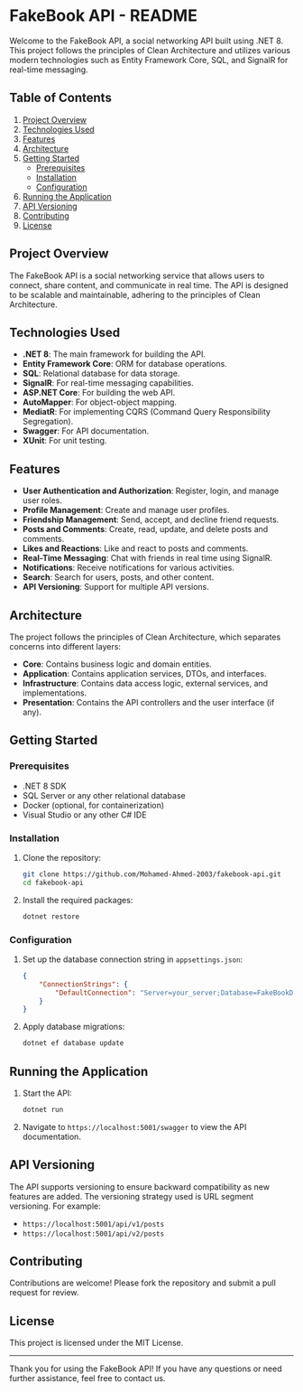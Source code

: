 # FakeBook API - README

Welcome to the FakeBook API, a social networking API built using .NET 8. This project follows the principles of Clean Architecture and utilizes various modern technologies such as Entity Framework Core, SQL, and SignalR for real-time messaging.

## Table of Contents

1. [Project Overview](#project-overview)
2. [Technologies Used](#technologies-used)
3. [Features](#features)
4. [Architecture](#architecture)
5. [Getting Started](#getting-started)
    - [Prerequisites](#prerequisites)
    - [Installation](#installation)
    - [Configuration](#configuration)
6. [Running the Application](#running-the-application)
7. [API Versioning](#api-versioning)
8. [Contributing](#contributing)
9. [License](#license)

## Project Overview

The FakeBook API is a social networking service that allows users to connect, share content, and communicate in real time. The API is designed to be scalable and maintainable, adhering to the principles of Clean Architecture.

## Technologies Used

- **.NET 8**: The main framework for building the API.
- **Entity Framework Core**: ORM for database operations.
- **SQL**: Relational database for data storage.
- **SignalR**: For real-time messaging capabilities.
- **ASP.NET Core**: For building the web API.
- **AutoMapper**: For object-object mapping.
- **MediatR**: For implementing CQRS (Command Query Responsibility Segregation).
- **Swagger**: For API documentation.
- **XUnit**: For unit testing.

## Features

- **User Authentication and Authorization**: Register, login, and manage user roles.
- **Profile Management**: Create and manage user profiles.
- **Friendship Management**: Send, accept, and decline friend requests.
- **Posts and Comments**: Create, read, update, and delete posts and comments.
- **Likes and Reactions**: Like and react to posts and comments.
- **Real-Time Messaging**: Chat with friends in real time using SignalR.
- **Notifications**: Receive notifications for various activities.
- **Search**: Search for users, posts, and other content.
- **API Versioning**: Support for multiple API versions.

## Architecture

The project follows the principles of Clean Architecture, which separates concerns into different layers:

- **Core**: Contains business logic and domain entities.
- **Application**: Contains application services, DTOs, and interfaces.
- **Infrastructure**: Contains data access logic, external services, and implementations.
- **Presentation**: Contains the API controllers and the user interface (if any).

## Getting Started

### Prerequisites

- .NET 8 SDK
- SQL Server or any other relational database
- Docker (optional, for containerization)
- Visual Studio or any other C# IDE

### Installation

1. Clone the repository:

    ```sh
    git clone https://github.com/Mohamed-Ahmed-2003/fakebook-api.git
    cd fakebook-api
    ```

2. Install the required packages:

    ```sh
    dotnet restore
    ```

### Configuration

1. Set up the database connection string in `appsettings.json`:

    ```json
    {
        "ConnectionStrings": {
            "DefaultConnection": "Server=your_server;Database=FakeBookDb;User Id=your_username;Password=your_password;"
        }
    }
    ```

2. Apply database migrations:

    ```sh
    dotnet ef database update
    ```

## Running the Application

1. Start the API:

    ```sh
    dotnet run
    ```

2. Navigate to `https://localhost:5001/swagger` to view the API documentation.

## API Versioning

The API supports versioning to ensure backward compatibility as new features are added. The versioning strategy used is URL segment versioning. For example:

- `https://localhost:5001/api/v1/posts`
- `https://localhost:5001/api/v2/posts`

## Contributing

Contributions are welcome! Please fork the repository and submit a pull request for review.

## License

This project is licensed under the MIT License.

---

Thank you for using the FakeBook API! If you have any questions or need further assistance, feel free to contact us.
